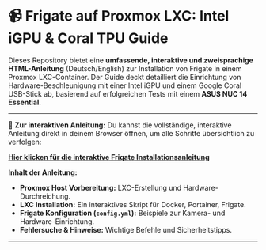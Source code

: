 # 📹 Frigate auf Proxmox LXC: Intel iGPU & Coral TPU Guide

Dieses Repository bietet eine **umfassende, interaktive und zweisprachige HTML-Anleitung** (Deutsch/English) zur Installation von Frigate in einem Proxmox LXC-Container. Der Guide deckt detailliert die Einrichtung von Hardware-Beschleunigung mit einer Intel iGPU und einem Google Coral USB-Stick ab, basierend auf erfolgreichen Tests mit einem **ASUS NUC 14 Essential**.

---

🔗 **Zur interaktiven Anleitung:**
Du kannst die vollständige, interaktive Anleitung direkt in deinem Browser öffnen, um alle Schritte übersichtlich zu verfolgen:

[**Hier klicken für die interaktive Frigate Installationsanleitung**]([link-zu-deiner-gehosteten-html-datei](https://github.com/BastiZ0/Frigate-under-Proxmox-XLC-on-ASUS-NUC-14/blob/main/index.html))

**Inhalt der Anleitung:**
* **Proxmox Host Vorbereitung:** LXC-Erstellung und Hardware-Durchreichung.
* **LXC Installation:** Ein interaktives Skript für Docker, Portainer, Frigate.
* **Frigate Konfiguration (`config.yml`):** Beispiele zur Kamera- und Hardware-Einrichtung.
* **Fehlersuche & Hinweise:** Wichtige Befehle und Sicherheitstipps.

---

